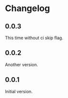 # Changelog

## 0.0.3

This time without ci skip flag.

## 0.0.2

Another version.

## 0.0.1

Initial version.
